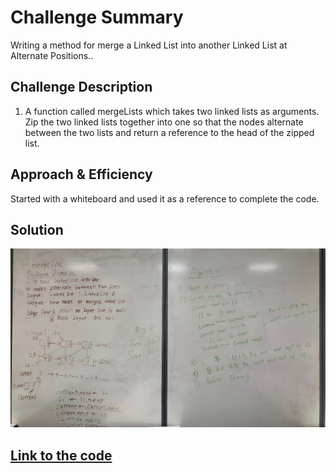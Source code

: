 # Challenge Summary
Writing a method for merge a Linked List into another Linked List at Alternate Positions..

## Challenge Description
1. A function called mergeLists which takes two linked lists as arguments. Zip the two linked lists together into one so that the nodes alternate between the two lists and return a reference to the head of the zipped list.  <br/> 

## Approach & Efficiency
Started with a whiteboard and used it as a reference to complete the code.

## Solution
![Whiteboard](../../assets/merged_list.jpeg) <br/>

## [Link to the code](https://github.com/kushshrestha01/data-structures-and-algorithms/blob/master/401-code-challenges/src/main/java/linkedList/LinkedList.java)

